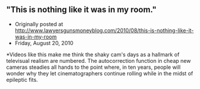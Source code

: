 ## "This is nothing like it was in my room."

 * Originally posted at http://www.lawyersgunsmoneyblog.com/2010/08/this-is-nothing-like-it-was-in-my-room
 * Friday, August 20, 2010

\*Videos like this make me think the shaky cam's days as a hallmark of televisual realism are numbered.  The autocorrection function in cheap new cameras steadies all hands to the point where, in ten years, people will wonder why they let cinematographers continue rolling while in the midst of epileptic fits.